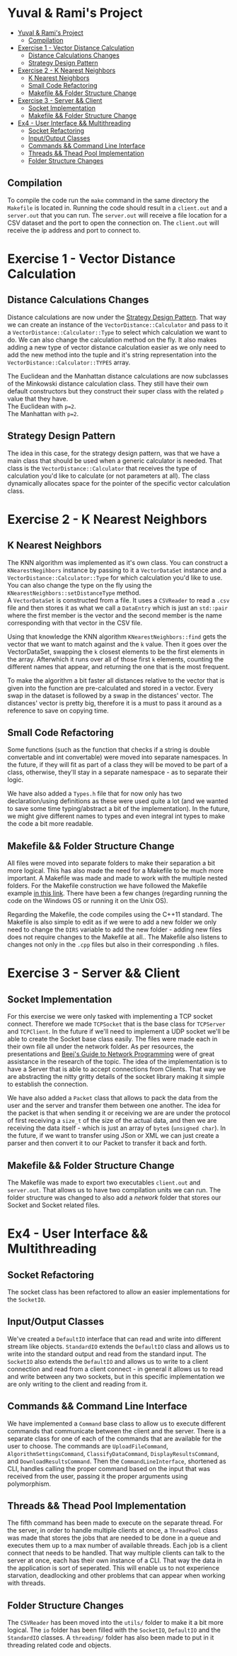 # Yuval & Rami's Project

- [Yuval \& Rami's Project](#yuval--ramis-project)
	- [Compilation](#compilation)
- [Exercise 1 - Vector Distance Calculation](#exercise-1---vector-distance-calculation)
	- [Distance Calculations Changes](#distance-calculations-changes)
	- [Strategy Design Pattern](#strategy-design-pattern)
- [Exercise 2 - K Nearest Neighbors](#exercise-2---k-nearest-neighbors)
	- [K Nearest Neighbors](#k-nearest-neighbors)
	- [Small Code Refactoring](#small-code-refactoring)
	- [Makefile \&\& Folder Structure Change](#makefile--folder-structure-change)
- [Exercise 3 - Server \&\& Client](#exercise-3---server--client)
	- [Socket Implementation](#socket-implementation)
	- [Makefile \&\& Folder Structure Change](#makefile--folder-structure-change-1)
- [Ex4 - User Interface \&\& Multithreading](#ex4---user-interface--multithreading)
	- [Socket Refactoring](#socket-refactoring)
	- [Input/Output Classes](#inputoutput-classes)
	- [Commands \&\& Command Line Interface](#commands--command-line-interface)
	- [Threads \&\& Thead Pool Implementation](#threads--thead-pool-implementation)
	- [Folder Structure Changes](#folder-structure-changes)

## Compilation
To compile the code run the `make` command in the same directory the `Makefile` is located in.
Running the code should result in a `client.out` and a `server.out` that you can run.
The `server.out` will receive a file location for a CSV dataset and the port to open the connection on.
The `client.out` will receive the ip address and port to connect to.

# Exercise 1 - Vector Distance Calculation
## Distance Calculations Changes
Distance calculations are now under the [Strategy Design Pattern](https://en.wikipedia.org/wiki/Strategy_pattern). That way we can create an instance of the `VectorDistance::Calculator` and pass to it a `VectorDistance::Calculator::Type` to select which calculation we want to do. We can also change the calculation method on the fly. It also makes adding a new type of vector distance calculation easier as we only need to add the new method into the tuple and it's string representation into the `VectorDistance::Calculator::TYPES` array.

The Euclidean and the Manhattan distance calculations are now subclasses of the Minkowski distance calculation class. They still have their own default constructors but they construct their super class with the related `p` value that they have.<br/>
The Euclidean with `p=2`.<br/>
The Manhattan with `p=2`.<br/>

## Strategy Design Pattern
The idea in this case, for the strategy design pattern, was that we have a main class that should be used when a generic calculator is needed. That class is the `VectorDistance::Calculator` that receives the type of calculation you'd like to calculate (or not parameters at all). The class dynamically allocates space for the pointer of the specific vector calculation class.

# Exercise 2 - K Nearest Neighbors
## K Nearest Neighbors
The KNN algorithm was implemented as it's own class. You can construct a `KNearestNegihbors` instance by passing to it a `VectorDataSet` instance and a `VectorDistance::Calculator::Type` for which calculation you'd like to use. You can also change the type on the fly using the `KNearestNeighbors::setDistanceType` method.<br/>
A `VectorDataSet` is constructed from a file. It uses a `CSVReader` to read a `.csv` file and then stores it as what we call a `DataEntry` which is just an `std::pair` where the first member is the vector and the second member is the name corresponding with that vector in the CSV file.

Using that knowledge the KNN algorithm `KNearestNeighbors::find` gets the vector that we want to match against and the `k` value. Then it goes over the VectorDataSet, swapping the `k` closest elements to be the first elements in the array. Afterwhich it runs over all of those first `k` elements, counting the different names that appear, and returning the one that is the most frequent.

To make the algorithm a bit faster all distances relative to the vector that is given into the function are pre-calculated and stored in a vector. Every swap in the dataset is followed by a swap in the distances' vector. The distances' vector is pretty big, therefore it is a must to pass it around as a reference to save on copying time.

## Small Code Refactoring
Some functions (such as the function that checks if a string is double convertable and int convertable) were moved into separate namespaces. In the future, if they will fit as part of a class they will be moved to be part of a class, otherwise, they'll stay in a separate namespace - as to separate their logic.

We have also added a `Types.h` file that for now only has two declaration/using definitions as these were used quite a lot (and we wanted to save some time typing/abstract a bit of the implementation). In the future, we might give different names to types and even integral int types to make the code a bit more readable.

## Makefile && Folder Structure Change
All files were moved into separate folders to make their separation a bit more logical. This has also made the need for a Makefile to be much more important. A Makefile was made and made to work with the multiple nested folders. For the Makefile construction we have followed the Makefile example [in this link](https://riptutorial.com/makefile/example/21376/building-from-different-source-folders-to-different-target-folders). There have been a few changes (regarding running the code on the Windows OS or running it on the Unix OS).

Regarding the Makefile, the code compiles using the C++11 standard. The Makefile is also simple to edit as if we were to add a new folder we only need to change the `DIRS` variable to add the new folder - adding new files does not require changes to the Makefile at all.. The Makefile also listens to changes not only in the `.cpp` files but also in their corresponding `.h` files.

# Exercise 3 - Server && Client
## Socket Implementation
For this exercise we were only tasked with implementing a TCP socket connect. Therefore we made `TCPSocket` that is the base class for `TCPServer` and `TCPClient`. In the future if we'll need to implement a UDP socket we'll be able to create the Socket base class easily. The files were made each in their own file all under the network folder.
As per resources, the presentations and [Beej's Guide to Network Programming](https://beej.us/guide/bgnet/html/) were of great assistance in the research of the topic. The idea of the implementation is to have a Server that is able to accept connections from Clients. That way we are abstracting the nitty gritty details of the socket library making it simple to establish the connection.

We have also added a `Packet` class that allows to pack the data from the user and the server and transfer them between one another. The idea for the packet is that when sending it or receiving we are are under the protocol of first receiving a `size_t` of the size of the actual data, and then we are receiving the data itself - which is just an array of `byte`s (`unsigned char`). In the future, if we want to transfer using JSon or XML we can just create a parser and then convert it to our Packet to transfer it back and forth.

## Makefile && Folder Structure Change
The Makefile was made to export two executables `client.out` and `server.out`. That allows us to have two compilation units we can run. The folder structure was changed to also add a _network_ folder that stores our Socket and Socket related files.

# Ex4 - User Interface && Multithreading
## Socket Refactoring
The socket class has been refactored to allow an easier implementations for the `SocketIO`. 

## Input/Output Classes
We've created a `DefaultIO` interface that can read and write into different stream like objects. `StandardIO` extends the `DefaultIO` class and allows us to write into the standard output and read from the standard input. The `SocketIO` also extends the `DefaultIO` and allows us to write to a client connection and read from a client connect - in general it allows us to read and write between any two sockets, but in this specific implementation we are only writing to the client and reading from it.

## Commands && Command Line Interface
We have implemented a `Command` base class to allow us to execute different commands that communicate between the client and the server. There is a separate class for one of each of the commands that are available for the user to choose. The commands are `UploadFileCommand`, `AlgorithmSettingsCommand`, `ClassifyDataCommand`, `DisplayResultsCommand`, and `DownloadResultsCommand`. Then the `CommandLineInterface`, shortened as CLI, handles calling the proper command based on the input that was received from the user, passing it the proper arguments using polymorphism.

## Threads && Thead Pool Implementation
The fifth command has been made to execute on the separate thread.
For the server, in order to handle multiple clients at once, a `ThreadPool` class was made that stores the jobs that are needed to be done in a queue and executes them up to a max number of available threads. Each job is a client connect that needs to be handled. That way multiple clients can talk to the server at once, each has their own instance of a CLI. That way the data in the application is sort of seperated. This will enable us to not experience starvation, deadlocking and other problems that can appear when working with threads.

## Folder Structure Changes
The `CSVReader` has been moved into the `utils/` folder to make it a bit more logical. The `io` folder has been filled with the `SocketIO`, `DefaultIO` and the `StandardIO` classes. A `threading/` folder has also been made to put in it threading related code and objects.
